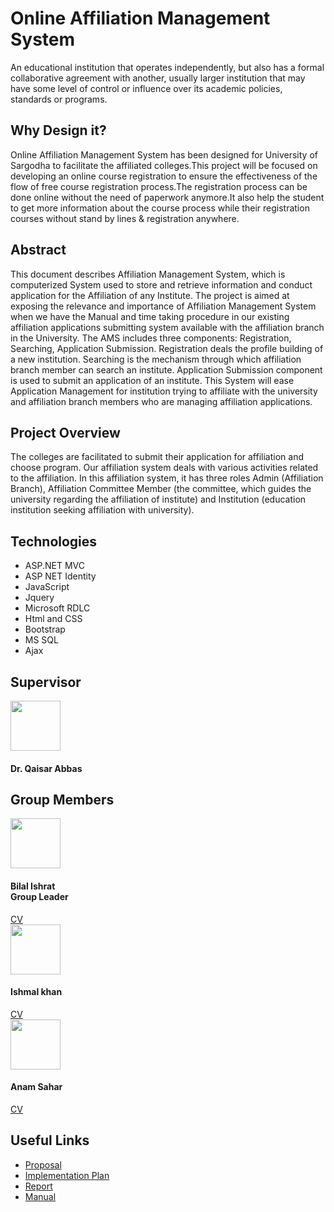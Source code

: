 <h1 style="text-center">Online Affiliation Management System</h1>
An educational institution that operates independently, but also has a formal collaborative agreement with another, usually larger institution that may have some level of control or influence over its academic policies, standards or programs. 

<h2>Why Design it?</h2>

Online Affiliation Management System has been designed for University of Sargodha to facilitate the affiliated colleges.This project will be focused on developing an online course registration to ensure the effectiveness of the flow of free course registration process.The registration process can be done online without the need of paperwork anymore.It also help the student to get more information about the course process while their registration courses without stand by lines & registration anywhere.

<h2>Abstract</h2>

This document describes Affiliation Management System, which is computerized System used to store and retrieve information and conduct application for the Affiliation of any Institute. The project is aimed at exposing the relevance and importance of Affiliation Management System when we have the Manual and time taking procedure in our existing affiliation applications submitting system available with the affiliation branch in the University. The AMS includes three components: Registration, Searching, Application Submission. Registration deals the profile building of a new institution. Searching is the mechanism through which affiliation branch member can search an institute. Application Submission component is used to submit an application of an institute. This System will ease Application Management for institution trying to affiliate with the university and affiliation branch members who are managing affiliation applications.

<h2>Project Overview</h2>

The colleges are facilitated to submit their application for affiliation and choose program. Our affiliation system deals with various activities related to the affiliation. In this affiliation system, it has three roles Admin (Affiliation Branch), Affiliation Committee Member (the committee, which guides the university regarding the affiliation of institute) and Institution (education institution seeking affiliation with university).

 
<h2>Technologies</h2>
<ul>
 <li> ASP.NET MVC </li>
 <li> ASP NET Identity </li>
 <li> JavaScript </li>
 <li> Jquery </li>
 <li> Microsoft RDLC </li>
 <li> Html and CSS </li>
 <li> Bootstrap </li>
 <li> MS SQL </li>
 <li> Ajax </li>
</ul>

<h2>Supervisor</h2>
<img style = "width:80px; height 50px;" src ="https://uosgit.github.io/UOS/qas1.png">
<h4>Dr. Qaisar Abbas</h4>
<h2>Group Members </h2>
<img style = "width:80px; height 50px;" src ="https://uosgit.github.io/UOS/MuhammadBilalIshratpic.jpeg">
<h4>Bilal Ishrat <br/>
 Group Leader
</h4>
<a href="https://uosgit.github.io/UOS/Bilal_CV.pdf">CV</a><br/>
<img style = "width:80px; height 50px;" src ="https://uosgit.github.io/UOS/Ishmalkhan (2).jpeg">
<h4>Ishmal khan</h4>
<a href="https://uosgit.github.io/UOS/Ishmal_CV.pdf">CV</a><br/>
<img style = "width:80px; height 50px;" src ="">
<h4> Anam Sahar </h4>
<a href="https://uosgit.github.io/UOS/Anam_CV.pdf">CV</a>
<h2> Useful Links </h2>
<ul>
 <li> <a href="https://uosgit.github.io/UOS/AffiliationManagementSystem_Propsal.pdf">Proposal</a> </li>
 <li> <a href="https://uosgit.github.io/UOS/AffiliationManagementSystem_Plan.pdf">Implementation Plan</a> </li>
 <li> <a href="https://uosgit.github.io/UOS/AffiliationManagementSystem_Report.pdf">Report</a> </li>
 <li> <a href="https://uosgit.github.io/UOS/Affiliation Management System_Manual.pdf">Manual</a> </li>
</ul>

